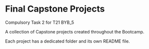 # Final Capstone Projects
Compulsory Task 2 for T21 BYB_5

A collection of Capstone projects created throughout the Bootcamp. 

Each project has a dedicated folder and its own README file. 